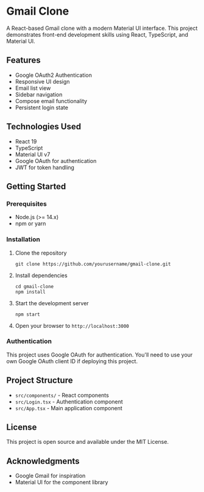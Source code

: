 # Gmail Clone

A React-based Gmail clone with a modern Material UI interface. This project demonstrates front-end development skills using React, TypeScript, and Material UI.

## Features

- Google OAuth2 Authentication
- Responsive UI design
- Email list view
- Sidebar navigation
- Compose email functionality
- Persistent login state

## Technologies Used

- React 19
- TypeScript
- Material UI v7
- Google OAuth for authentication
- JWT for token handling

## Getting Started

### Prerequisites

- Node.js (>= 14.x)
- npm or yarn

### Installation

1. Clone the repository
   ```
   git clone https://github.com/yourusername/gmail-clone.git
   ```

2. Install dependencies
   ```
   cd gmail-clone
   npm install
   ```

3. Start the development server
   ```
   npm start
   ```

4. Open your browser to `http://localhost:3000`

### Authentication

This project uses Google OAuth for authentication. You'll need to use your own Google OAuth client ID if deploying this project.

## Project Structure

- `src/components/` - React components
- `src/Login.tsx` - Authentication component
- `src/App.tsx` - Main application component

## License

This project is open source and available under the MIT License.

## Acknowledgments

- Google Gmail for inspiration
- Material UI for the component library
